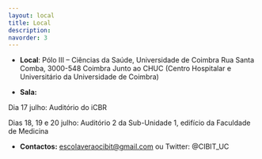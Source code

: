 ```yaml
---
layout: local
title: Local
description: 
navorder: 3
---
```


* **Local**: 
Pólo III – Ciências da Saúde, Universidade de Coimbra Rua Santa Comba, 3000-548 Coimbra
Junto ao CHUC (Centro Hospitalar e Universitário da Universidade de Coimbra)

* **Sala:**

Dia 17 julho: Auditório do iCBR

Dias 18, 19 e 20 julho: Auditório 2 da Sub-Unidade 1, edifício da Faculdade de Medicina

* **Contactos:** 
escolaveraocibit@gmail.com ou Twitter: @CIBIT_UC